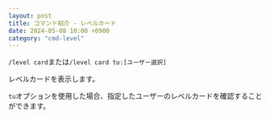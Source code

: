 ```yaml
---
layout: post
title: コマンド紹介 - レベルカード
date: 2024-05-08 10:00 +0900
category: "cmd-level"
---
```


`/level card`または`/level card tu:[ユーザー選択]`

レベルカードを表示します。

`tu`オプションを使用した場合、指定したユーザーのレベルカードを確認することができます。
